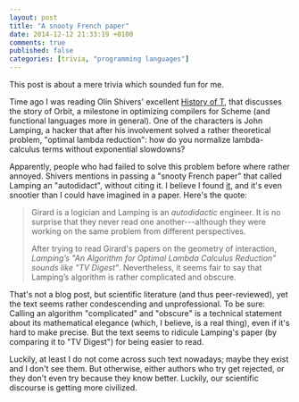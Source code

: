 ```yaml
---
layout: post
title: "A snooty French paper"
date: 2014-12-12 21:33:19 +0100
comments: true
published: false
categories: [trivia, "programming languages"]
---
```


This post is about a mere trivia which sounded fun for me.

Time ago I was reading Olin Shivers' excellent [History of T](http://www.paulgraham.com/thist.html), that discusses the story of Orbit, a milestone in optimizing compilers for Scheme (and functional languages more in general). One of the characters is John Lamping, a hacker that after his involvement solved a rather theoretical problem, "optimal lambda reduction": how do you normalize lambda-calculus terms without exponential slowdowns?

Apparently, people who had failed to solve this problem before where rather
annoyed. Shivers mentions in passing a "snooty French paper" that called Lamping
an "autodidact", without citing it. I believe I found
[it](http://doi.acm.org/10.1145/143165.143172), and it's even snootier than I
could have imagined in a paper. Here's the quote:

> Girard is a logician and Lamping is an *autodidactic* engineer. It is no surprise that they never read one another---although they were working on the same problem from different perspectives.
>
> After trying to read Girard's papers on the geometry of interaction, *Lamping’s "An Algorithm for Optimal Lambda Calculus Reduction" sounds like "TV Digest"*. Nevertheless, it seems fair to say that Lamping’s algorithm is rather complicated and obscure.

That's not a blog post, but scientific literature (and thus peer-reviewed), yet the
text seems rather condescending and unprofessional. To be sure: Calling an
algorithm "complicated" and "obscure" is a technical statement about its
mathematical elegance (which, I believe, is a real thing), even if it's hard to
make precise. But the text seems to ridicule Lamping's paper (by comparing it to
"TV Digest") for being easier to read.

Luckily, at least I do not come across such text nowadays; maybe they exist and
I don't see them. But otherwise, either authors who try get rejected, or they
don't even try because they know better. Luckily, our scientific discourse is
getting more civilized.

<!-- the most negative comment you see nowadays is "ad-hoc" -->
